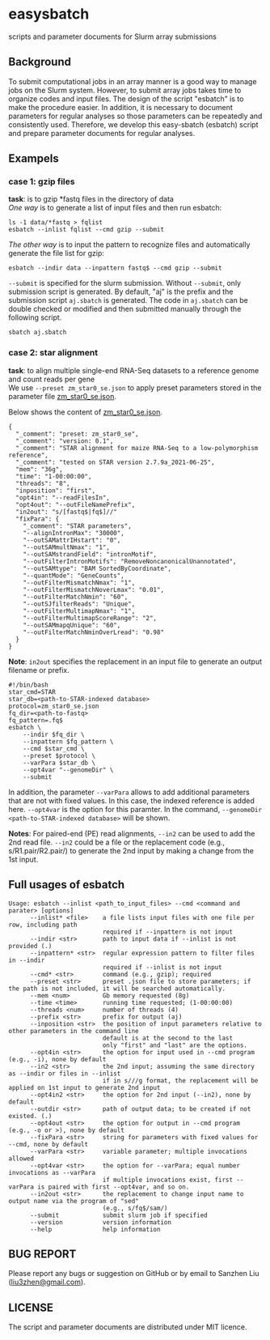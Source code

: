# easysbatch
scripts and parameter documents for Slurm array submissions

## Background
To submit computational jobs in an array manner is a good way to manage jobs on the Slurm system. However, to submit array jobs takes time to organize codes and input files. The design of the script "esbatch" is to make the procedure easier. In addition, it is necessary to document parameters for regular analyses so those parameters can be repeatedly and consistently used. Therefore, we develop this easy-sbatch (esbatch) script and prepare parameter documents for regular analyses.  

## Exampels
### case 1: gzip files
**task**: is to gzip \*fastq files in the directory of data  
*One way* is to generate a list of input files and then run esbatch:
```
ls -1 data/*fastq > fqlist
esbatch --inlist fqlist --cmd gzip --submit
```
*The other way* is to input the pattern to recognize files and automatically generate the file list for gzip:
```
esbatch --indir data --inpattern fastq$ --cmd gzip --submit
```
`--submit` is specified for the slurm submission. Without `--submit`, only submission script is generated. By default, "aj" is the prefix and the submission script `aj.sbatch` is generated. The code in `aj.sbatch` can be double checked or modified and then submitted manually through the following script.
```
sbatch aj.sbatch
```
### case 2: star alignment
**task**: to align multiple single-end RNA-Seq datasets to a reference genome and count reads per gene  
We use `--preset zm_star0_se.json` to apply preset parameters stored in the parameter file [zm_star0_se.json](libs/zm_star0_se.json).  

Below shows the content of [zm_star0_se.json](libs/zm_star0_se.json).

```
{
  "_comment": "preset: zm_star0_se",
  "_comment": "version: 0.1",
  "_comment": "STAR alignment for maize RNA-Seq to a low-polymorphism reference",
  "_comment": "tested on STAR version 2.7.9a_2021-06-25",
  "mem": "36g",
  "time": "1-00:00:00",
  "threads": "8",
  "inposition": "first",
  "opt4in": "--readFilesIn", 
  "opt4out": "--outFileNamePrefix",
  "in2out": "s/[fastq$|fq$]//"
  "fixPara": {
    "_comment": "STAR parameters",
    "--alignIntronMax": "30000",
    "--outSAMattrIHstart": "0",
    "--outSAMmultNmax": "1",
    "--outSAMstrandField": "intronMotif",
    "--outFilterIntronMotifs": "RemoveNoncanonicalUnannotated",
    "--outSAMtype": "BAM SortedByCoordinate", 
    "--quantMode": "GeneCounts",
    "--outFilterMismatchNmax": "1",
    "--outFilterMismatchNoverLmax": "0.01",
    "--outFilterMatchNmin": "60",
    "--outSJfilterReads": "Unique",
    "--outFilterMultimapNmax": "1",
    "--outFilterMultimapScoreRange": "2",
    "--outSAMmapqUnique": "60",
    "--outFilterMatchNminOverLread": "0.98"
  }
}

```

**Note**:
`in2out` specifies the replacement in an input file to generate an output filename or prefix.

```
#!/bin/bash
star_cmd=STAR
star_db=<path-to-STAR-indexed database>
protocol=zm_star0_se.json
fq_dir=<path-to-fastq>
fq_pattern=.fq$
esbatch \
    --indir $fq_dir \
    --inpattern $fq_pattern \
    --cmd $star_cmd \
    --preset $protocol \
    --varPara $star_db \
    --opt4var "--genomeDir" \
    --submit
```
In addition, the parameter `--varPara` allows to add additional parameters that are not with fixed values. In this case, the indexed reference is added here. `--opt4var` is the option for this paramter. In the command, `--genomeDir <path-to-STAR-indexed database>` will be shown.

**Notes**: For paired-end (PE) read alignments, `--in2` can be used to add the 2nd read file. `--in2` could be a file or the replacement code (e.g., s/R1.pair/R2.pair/) to generate the 2nd input by making a change from the 1st input.  

## Full usages of esbatch
```
Usage: esbatch --inlist <path_to_input_files> --cmd <command and parater> [options]
      --inlist* <file>    a file lists input files with one file per row, including path
                          required if --inpattern is not input
      --indir <str>       path to input data if --inlist is not provided (.)
      --inpattern* <str>  regular expression pattern to filter files in --indir
                          required if --inlist is not input
      --cmd* <str>        command (e.g., gzip); required
      --preset <str>      preset .json file to store parameters; if the path is not included, it will be searched automatically.
      --mem <num>         Gb memory requested (8g)
      --time <time>       running time requested; (1-00:00:00)
      --threads <num>     number of threads (4)
      --prefix <str>      prefix for output (aj)
      --inposition <str>  the position of input parameters relative to other parameters in the command line
                          default is at the second to the last
                          only "first" and "last" are the options.
      --opt4in <str>      the option for input used in --cmd program (e.g., -i), none by default 
      --in2 <str>         the 2nd input; assuming the same directory as --indir or files in --inlist
                          if in s///g format, the replacement will be applied on 1st input to generate 2nd input
      --opt4in2 <str>     the option for 2nd input (--in2), none by default
      --outdir <str>      path of output data; to be created if not existed. (.) 
      --opt4out <str>     the option for output in --cmd program (e.g., -o or >), none by default
      --fixPara <str>     string for parameters with fixed values for --cmd, none by default
      --varPara <str>     variable parameter; multiple invocations allowed
      --opt4var <str>     the option for --varPara; equal number invocations as --varPara
                          if multiple invocations exist, first --varPara is paired with first --opt4var, and so on.
      --in2out <str>      the replacement to change input name to output name via the program of "sed"
                          (e.g., s/fq$/sam/)
      --submit            submit slurm job if specified
      --version           version information
      --help              help information
```
## BUG REPORT
Please report any bugs or suggestion on GitHub or by email to Sanzhen Liu (liu3zhen@gmail.com).

## LICENSE
The script and parameter documents are distributed under MIT licence.
